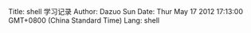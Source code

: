 Title: shell 学习记录
Author: Dazuo Sun
Date: Thur May 17 2012 17:13:00 GMT+0800 (China Standard Time)
Lang: shell
